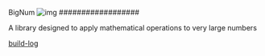BigNum ![img](https://travis-ci.org/Syntaf/bignum.svg?branch=master)
##################

A library designed to apply mathematical operations to very large numbers

[build-log](https://travis-ci.org/Syntaf/bignum)

